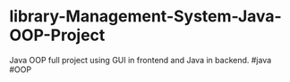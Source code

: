 # library-Management-System-Java-OOP-Project
Java OOP full project using GUI in frontend and Java in backend. #java #OOP 
